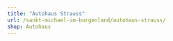 ```yaml
---
title: "Autohaus Strauss"
url: /sankt-michael-im-burgenland/autohaus-strauss/
shop: Autohaus
---
```


